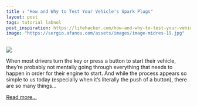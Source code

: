 ```yaml
---
title : "How and Why to Test Your Vehicle's Spark Plugs"
layout: post
tags: tutorial labnol
post_inspiration: https://lifehacker.com/how-and-why-to-test-your-vehicles-spark-plugs-1846611390
image: "https://sergio.afanou.com/assets/images/image-midres-19.jpg"
---
```


<img src="https://i.kinja-img.com/gawker-media/image/upload/s--RfRLQ5kI--/c_fit,fl_progressive,q_80,w_636/k9q1gxim4fni0wyxkpya.jpg" /><p>When most drivers turn the key or press a button to start their vehicle, they’re probably not mentally going through everything that needs to happen in order for their engine to start. And while the process appears so simple to us today (especially when it’s literally the push of a button), there are so many things…</p><p><a href="https://lifehacker.com/how-and-why-to-test-your-vehicles-spark-plugs-1846611390">Read more...</a></p>